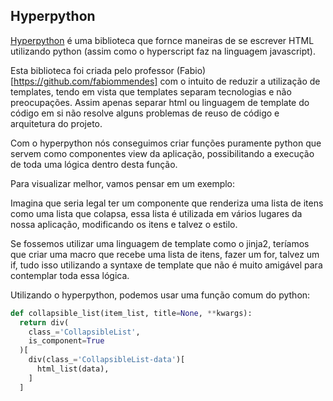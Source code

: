 ## Hyperpython

[Hyperpython](https://github.com/fabiommendes/hyperpython) é uma biblioteca que fornce maneiras de se escrever HTML utilizando python (assim como o hyperscript faz na linguagem javascript).

Esta biblioteca foi criada pelo professor (Fabio)[https://github.com/fabiommendes] com o intuito de reduzir a utilização de templates, tendo em vista que templates separam tecnologias e não preocupações. Assim apenas separar html ou linguagem de template do código em si não resolve alguns problemas de reuso de código e arquitetura do projeto.

Com o hyperpython nós conseguimos criar funções puramente python que servem como componentes view da aplicação, possibilitando a execução de toda uma lógica dentro desta função.

Para visualizar melhor, vamos pensar em um exemplo:

Imagina que seria legal ter um componente que renderiza uma lista de itens como uma lista que colapsa, essa lista é utilizada em vários lugares da nossa aplicação, modificando os itens e talvez o estilo.

Se fossemos utilizar uma linguagem de template como o jinja2, teríamos que criar uma macro que recebe uma lista de itens, fazer um for, talvez um if, tudo isso utilizando a syntaxe de template que não é muito amigável para contemplar toda essa lógica.

Utilizando o hyperpython, podemos usar uma função comum do python:

```python
def collapsible_list(item_list, title=None, **kwargs):
  return div(
    class_='CollapsibleList',
    is_component=True
  )[
    div(class_='CollapsibleList-data')[
      html_list(data),
    ]
  ]
```
